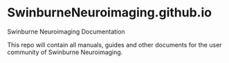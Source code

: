 # SwinburneNeuroimaging.github.io
Swinburne Neuroimaging Documentation

This repo will contain all manuals, guides and other documents for the user community of Swinburne Neuroimaging.
